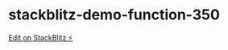 # stackblitz-demo-function-350

[Edit on StackBlitz ⚡️](https://stackblitz.com/edit/stackblitz-starters-8dpe4f)
